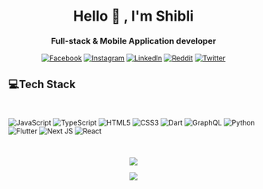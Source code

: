 <h1 align="center">Hello 👋 , I'm  Shibli </h1>
<h3 align="center">Full-stack & Mobile Application developer</h3>
<div align="center">

[![Facebook](https://img.shields.io/badge/Facebook-%231877F2.svg?logo=Facebook&logoColor=white)](https://facebook.com/shibli21)
[![Instagram](https://img.shields.io/badge/Instagram-%23E4405F.svg?logo=Instagram&logoColor=white)](https://instagram.com/__shelbyy____)
[![LinkedIn](https://img.shields.io/badge/LinkedIn-%230077B5.svg?logo=linkedin&logoColor=white)](https://linkedin.com/in/shibli21)
[![Reddit](https://img.shields.io/badge/Website-3b5998?style-square&logo=google-chrome&logoColor=white)](https://syedshiblimahmud.vercel.app)
[![Twitter](https://img.shields.io/badge/Twitter-%231DA1F2.svg?logo=Twitter&logoColor=white)](https://twitter.com/shibli21)

</div>

## 💻Tech Stack

<br/>

![JavaScript](https://img.shields.io/badge/javascript-%23323330.svg?style=for-the-badge&logo=javascript&logoColor=%23F7DF1E) ![TypeScript](https://img.shields.io/badge/typescript-%23007ACC.svg?style=for-the-badge&logo=typescript&logoColor=white) ![HTML5](https://img.shields.io/badge/html5-%23E34F26.svg?style=for-the-badge&logo=html5&logoColor=white) ![CSS3](https://img.shields.io/badge/css3-%231572B6.svg?style=for-the-badge&logo=css3&logoColor=white) ![Dart](https://img.shields.io/badge/dart-%230175C2.svg?style=for-the-badge&logo=dart&logoColor=white) ![GraphQL](https://img.shields.io/badge/-GraphQL-E10098?style=for-the-badge&logo=graphql&logoColor=white) ![Python](https://img.shields.io/badge/python-3670A0?style=for-the-badge&logo=python&logoColor=ffdd54) ![Flutter](https://img.shields.io/badge/Flutter-%2302569B.svg?style=for-the-badge&logo=Flutter&logoColor=white) ![Next JS](https://img.shields.io/badge/Next-black?style=for-the-badge&logo=next.js&logoColor=white) ![React](https://img.shields.io/badge/react-%2320232a.svg?style=for-the-badge&logo=react&logoColor=%2361DAFB)


<br/>
<div align='center'>

![](https://github-readme-stats.vercel.app/api?username=shibli21&theme=tokyonight&hide_border=true&include_all_commits=false&count_private=true)<br/>

<!-- ![](https://github-readme-streak-stats.herokuapp.com/?user=shibli21&theme=tokyonight&hide_border=true)<br/> -->

![](https://github-readme-stats.vercel.app/api/top-langs/?username=shibli21&theme=tokyonight&hide_border=true&include_all_commits=false&count_private=true&layout=compact)


</div>

<!-- [![](https://visitcount.itsvg.in/api?id=shibli21&icon=0&color=0)](https://visitcount.itsvg.in) -->
